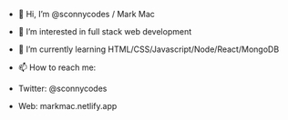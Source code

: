 - 👋 Hi, I’m @sconnycodes / Mark Mac
- 👀 I’m interested in full stack web development
- 🌱 I’m currently learning HTML/CSS/Javascript/Node/React/MongoDB

- 📫 How to reach me:
-   Twitter: @sconnycodes
-   Web: markmac.netlify.app

<!---
sconnycodes/sconnycodes is a ✨ special ✨ repository because its `README.md` (this file) appears on your GitHub profile.
You can click the Preview link to take a look at your changes.
--->
